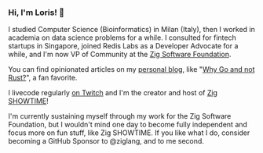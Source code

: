 ### Hi, I'm Loris! 👋
I studied Computer Science (Bioinformatics) in Milan (Italy), then I worked in academia on data science problems for a while. I consulted for fintech startups in Singapore, joined Redis Labs as a Developer Advocate for a while, and I'm now VP of Community at the [Zig Software Foundation](https://ziglang.org).

You can find opinionated articles on my [personal blog](https://kristoff.it), like "[Why Go and not Rust?](https://kristoff.it/blog/why-go-and-not-rust/)", a fan favorite.

I livecode regularly [on Twitch](https://twitch.tv/kristoff_it) and I'm the creator and host of [Zig SHOWTIME](https://zig.show)!

I'm currently sustaining myself through my work for the Zig Software Foundation, but I wouldn't mind one day to become fully independent and focus more on fun stuff, like Zig SHOWTIME. If you like what I do, consider becoming a GitHub Sponsor to @ziglang, and to me second. 


